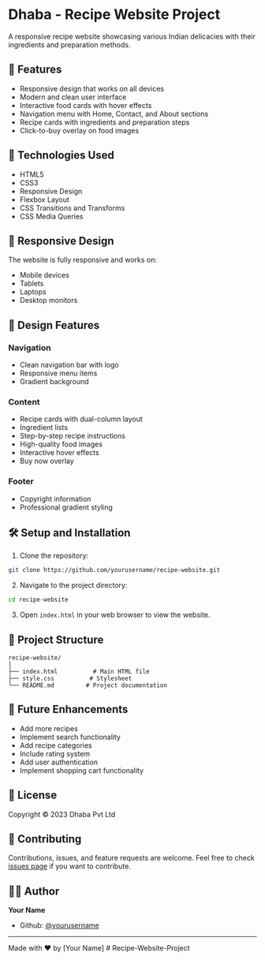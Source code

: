 # Dhaba - Recipe Website Project

A responsive recipe website showcasing various Indian delicacies with their ingredients and preparation methods.

## 🌟 Features

- Responsive design that works on all devices
- Modern and clean user interface
- Interactive food cards with hover effects
- Navigation menu with Home, Contact, and About sections
- Recipe cards with ingredients and preparation steps
- Click-to-buy overlay on food images

## 🚀 Technologies Used

- HTML5
- CSS3
- Responsive Design
- Flexbox Layout
- CSS Transitions and Transforms
- CSS Media Queries

## 📱 Responsive Design

The website is fully responsive and works on:
- Mobile devices
- Tablets
- Laptops
- Desktop monitors

## 🎨 Design Features

### Navigation
- Clean navigation bar with logo
- Responsive menu items
- Gradient background

### Content
- Recipe cards with dual-column layout
- Ingredient lists
- Step-by-step recipe instructions
- High-quality food images
- Interactive hover effects
- Buy now overlay

### Footer
- Copyright information
- Professional gradient styling

## 🛠️ Setup and Installation

1. Clone the repository:
```bash
git clone https://github.com/yourusername/recipe-website.git
```

2. Navigate to the project directory:
```bash
cd recipe-website
```

3. Open `index.html` in your web browser to view the website.

## 📂 Project Structure

```
recipe-website/
│
├── index.html          # Main HTML file
├── style.css          # Stylesheet
└── README.md         # Project documentation
```

## 🎯 Future Enhancements

- Add more recipes
- Implement search functionality
- Add recipe categories
- Include rating system
- Add user authentication
- Implement shopping cart functionality

## 📝 License

Copyright © 2023 Dhaba Pvt Ltd

## 🤝 Contributing

Contributions, issues, and feature requests are welcome. Feel free to check [issues page](https://github.com/yourusername/recipe-website/issues) if you want to contribute.

## 👨‍💻 Author

**Your Name**
- Github: [@yourusername](https://github.com/yourusername)

---
Made with ❤️ by [Your Name]
#   R e c i p e - W e b s i t e - P r o j e c t  
 